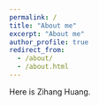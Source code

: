 ```yaml
---
permalink: /
title: "About me"
excerpt: "About me"
author_profile: true
redirect_from: 
  - /about/
  - /about.html
---
```




Here is Zihang Huang.
